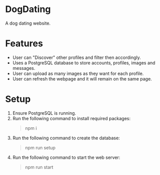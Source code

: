 # DogDating

A dog dating website.

# Features

- User can "Discover" other profiles and filter then accordingly.
- Uses a PostgreSQL database to store accounts, profiles, images and messages.
- User can upload as many images as they want for each profile.
- User can refresh the webpage and it will remain on the same page.

# Setup

1. Ensure PostgreSQL is running.
2. Run the following command to install required packages:
   > npm i
3. Run the following command to create the database:
   > npm run setup
4. Run the following command to start the web server:
   > npm run start

